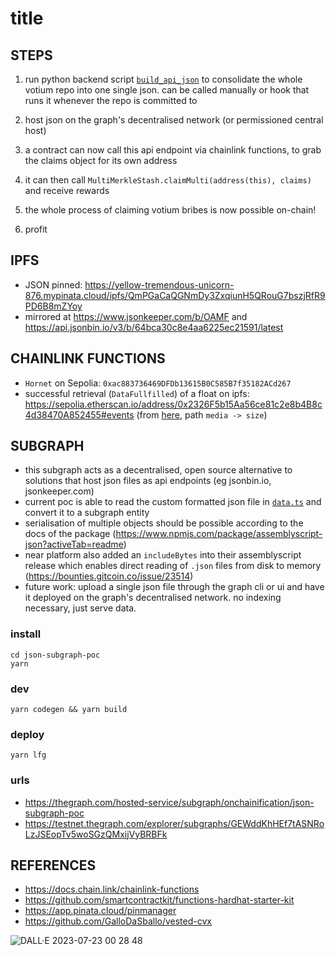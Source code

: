 # title

## STEPS

1. run python backend script [`build_api_json`](scripts/build_api_json.py) to consolidate the whole votium repo into one single json. can be called manually or hook that runs it whenever the repo is committed to

2. host json on the graph's decentralised network (or permissioned central host)

3. a contract can now call this api endpoint via chainlink functions, to grab the claims object for its own address

4. it can then call `MultiMerkleStash.claimMulti(address(this), claims)` and receive rewards

5. the whole process of claiming votium bribes is now possible on-chain!

6. profit

## IPFS

- JSON pinned: https://yellow-tremendous-unicorn-876.mypinata.cloud/ipfs/QmPGaCaQGNmDy3ZxqiunH5QRouG7bszjRfR9PD6B8mZYoy
- mirrored at https://www.jsonkeeper.com/b/OAMF and https://api.jsonbin.io/v3/b/64bca30c8e4aa6225ec21591/latest

## CHAINLINK FUNCTIONS

- `Hornet` on Sepolia: `0xac883736469DFDb13615B0C585B7f35182ACd267`
- successful retrieval (`DataFullfilled`) of a float on ipfs: https://sepolia.etherscan.io/address/0x2326F5b15Aa56ce81c2e8b4B8c4d38470A852455#events (from [here](https://ipfs.io/ipfs/QmdTPZR4zfGj2QgfHE2gPZXJkR5qHtghGAytEwaiF3x8FE), path `media -> size`)

## SUBGRAPH

- this subgraph acts as a decentralised, open source alternative to solutions that host json files as api endpoints (eg jsonbin.io, jsonkeeper.com)
- current poc is able to read the custom formatted json file in [`data.ts`](json-subgraph-poc/src/data.ts) and convert it to a subgraph entity
- serialisation of multiple objects should be possible according to the docs of the package (https://www.npmjs.com/package/assemblyscript-json?activeTab=readme)
- near platform also added an `includeBytes` into their assemblyscript release which enables direct reading of `.json` files from disk to memory (https://bounties.gitcoin.co/issue/23514)
- future work: upload a single json file through the graph cli or ui and have it deployed on the graph's decentralised network. no indexing necessary, just serve data.

### install
```
cd json-subgraph-poc
yarn
```

### dev
```
yarn codegen && yarn build
```

### deploy
```
yarn lfg
```

### urls
- https://thegraph.com/hosted-service/subgraph/onchainification/json-subgraph-poc
- https://testnet.thegraph.com/explorer/subgraphs/GEWddKhHEf7tASNRoLzJSEopTv5woSGzQMxijVyBRBFk

## REFERENCES
- https://docs.chain.link/chainlink-functions
- https://github.com/smartcontractkit/functions-hardhat-starter-kit
- https://app.pinata.cloud/pinmanager
- https://github.com/GalloDaSballo/vested-cvx

![DALL·E 2023-07-23 00 28 48](https://github.com/onchainification/clfuncspoc/assets/2835259/ba8d7844-1b5b-44ad-a481-62a003a80a27)
